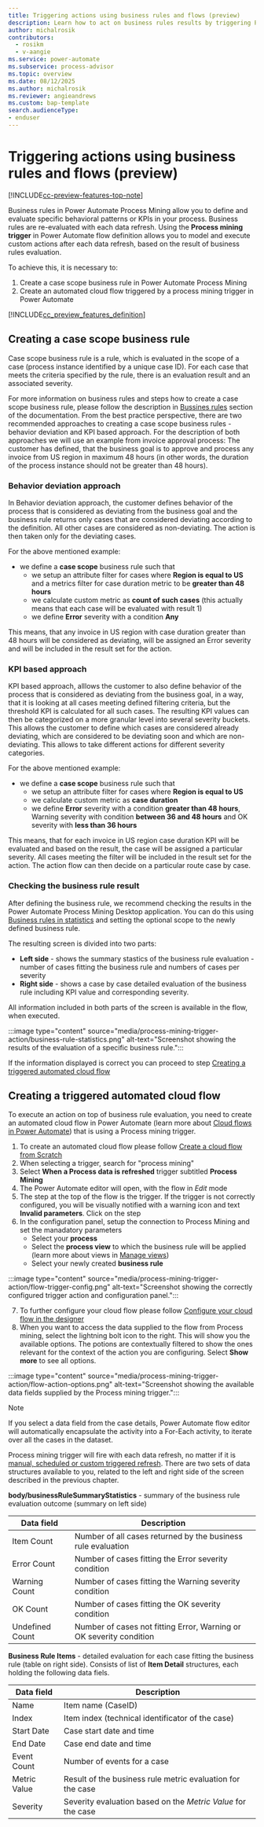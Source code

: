 ```yaml
---
title: Triggering actions using business rules and flows (preview)
description: Learn how to act on business rules results by triggering Power Automate flows.
author: michalrosik
contributors:
  - rosikm
  - v-aangie
ms.service: power-automate
ms.subservice: process-advisor
ms.topic: overview
ms.date: 08/12/2025
ms.author: michalrosik
ms.reviewer: angieandrews
ms.custom: bap-template
search.audienceType:
- enduser
---
```


# Triggering actions using business rules and flows (preview)

[!INCLUDE[cc-preview-features-top-note](./includes/cc-preview-features-top-note.md)]

Business rules in Power Automate Process Mining allow you to define and evaluate specific behavioral patterns or KPIs in your process. Business rules are re-evaluated with each data refresh. Using the **Process mining trigger** in Power Automate flow definition allows you to model and execute custom actions after each data refresh, based on the result of business rules evaluation.

To achieve this, it is necessary to:
1. Create a case scope business rule in Power Automate Process Mining
2. Create an automated cloud flow triggered by a process mining trigger in Power Automate

[!INCLUDE[cc_preview_features_definition](includes/cc-preview-features-definition.md)]

## Creating a case scope business rule

Case scope business rule is a rule, which is evaluated in the scope of a case (process instance identified by a unique case ID). For each case that meets the criteria specified by the rule, there is an evaluation result and an associated severity.

For more information on business rules and steps how to create a case scope business rule, please follow the description in [Bussines rules](/power-automate/minit/business-rules) section of the documentation.
From the best practice perspective, there are two recommended approaches to creating a case scope business rules - behavior deviation and KPI based approach. For the description of both approaches we will use an example from invoice approval process:
The customer has defined, that the business goal is to approve and process any invoice from US region in maximum 48 hours (in other words, the duration of the process instance should not be greater than 48 hours).

### Behavior deviation approach

In Behavior deviation approach, the customer defines behavior of the process that is considered as deviating from the business goal and the business rule returns only cases that are considered deviating according to the definition. All other cases are considered as non-deviating. The action is then taken only for the deviating cases.

For the above mentioned example:
- we define a **case scope** business rule such that
    - we setup an attribute filter for cases where **Region is equal to US** and a metrics filter for case duration metric to be **greater than 48 hours**
    - we calculate custom metric as **count of such cases** (this actually means that each case will be evaluated with result 1)
    - we define **Error** severity with a condition **Any**

This means, that any invoice in US region with case duration greater than 48 hours will be considered as deviating, will be assigned an Error severity and will be included in the result set for the action.

### KPI based approach

KPI based approach, alllows the customer to also define behavior of the process that is considered as deviating from the business goal, in a way, that it is looking at all cases meeting defined filtering criteria, but the threshold KPI is calculated for all such cases. The resulting KPI values can then be categorized on a more granular level into several severity buckets. This allows the customer to define which cases are considered already deviating, which are considered to be deviating soon and which are non-deviating. This allows to take different actions for different severity categories.

For the above mentioned example:
- we define a **case scope** business rule such that
    - we setup an attribute filter for cases where **Region is equal to US**
    - we calculate custom metric as **case duration**
    - we define **Error** severity with a condition **greater than 48 hours**, Warning severity with condition **between 36 and 48 hours** and OK severity with **less than 36 hours**

This means, that for each invoice in US region case duration KPI will be evaluated and based on the result, the case will be assigned a particular severity. All cases meeting the filter will be included in the result set for the action. The action flow can then decide on a particular route case by case. 

### Checking the business rule result

After defining the business rule, we recommend checking the results in the Power Automate Process Mining Desktop application. You can do this using [Business rules in statistics](/power-automate/minit/business-rules-statistics) and setting the optional scope to the newly defined business rule.

The resulting screen is divided into two parts:
- **Left side** - shows the summary stastics of the business rule evaluation - number of cases fitting the business rule and numbers of cases per severity
- **Right side** - shows a case by case detailed evaluation of the business rule including KPI value and corresponding severity.

All information included in both parts of the screen is available in the flow, when executed.

:::image type="content" source="media/process-mining-trigger-action/business-rule-statistics.png" alt-text="Screenshot showing the results of the evaluation of a specific business rule.":::

If the information displayed is correct you can proceed to step [Creating a triggered automated cloud flow]()

## Creating a triggered automated cloud flow

To execute an action on top of business rule evaluation, you need to create an automated cloud flow in Power Automate (learn more about [Cloud flows in Power Automate](/power-automate/overview-cloud)) that is using a Process mining trigger.

1. To create an automated cloud flow please follow [Create a cloud flow from Scratch](/power-automate/get-started-logic-flow?tabs=without-copilot%2Cnew-designer#create-a-cloud-flow)
2. When selecting a trigger, search for "process mining"
3. Select **When a Process data is refreshed** trigger subtitled **Process Mining**
4. The Power Automate editor will open, with the flow in *Edit* mode
5. The step at the top of the flow is the trigger. If the trigger is not correctly configured, you will be visually notified with a warning icon and text **Invalid parameters**. Click on the step
6. In the configuration panel, setup the connection to Process Mining and set the manadatory parameters
    - Select your **process**
    - Select the **process view** to which the business rule will be applied (learn more about views in [Manage views](/power-automate/minit/process-hub#manage-views))
    - Select your newly created **business rule**

:::image type="content" source="media/process-mining-trigger-action/flow-trigger-config.png" alt-text="Screenshot showing the correctly configured trigger action and configuration panel.":::

7. To further configure your cloud flow please follow [Configure your cloud flow in the designer](/power-automate/get-started-logic-flow?tabs=without-copilot%2Cnew-designer#configure-your-cloud-flow-in-the-designer)
8. When you want to access the data supplied to the flow from Process mining, select the lightning bolt icon to the right. This will show you the available options. The potions are contextually filtered to show the ones relevant for the context of the action you are configuring. Select **Show more** to see all options.

:::image type="content" source="media/process-mining-trigger-action/flow-action-options.png" alt-text="Screenshot showing the available data fields supplied by the Process mining trigger.":::

> [!NOTE]
> If you select a data field from the case details, Power Automate flow editor will automatically encapsulate the activity into a For-Each activity, to iterate over all the cases in the dataset.

Process mining trigger will fire with each data refresh, no matter if it is [manual, scheduled or custom triggered refresh](/power-automate/process-mining-data-source?branch=main#refresh-data).
There are two sets of data structures available to you, related to the left and right side of the screen described in the previous chapter.

**body/businessRuleSummaryStatistics** - summary of the business rule evaluation outcome (summary on left side)

|Data field|Description|
|----------|-----------|
|Item Count|Number of all cases returned by the business rule evaluation|
|Error Count|Number of cases fitting the Error severity condition|
|Warning Count|Number of cases fitting the Warning severity condition|
|OK Count|Number of cases fitting the OK severity condition|
|Undefined Count|Number of cases not fitting Error, Warning or OK severity condition|

**Business Rule Items** - detailed evaluation for each case fitting the business rule (table on right side). Consists of list of **Item Detail** structures, each holding the following data fiels.

|Data field|Description|
|----------|-----------|
|Name|Item name (CaseID)|
|Index|Item index (technical identificator of the case)|
|Start Date|Case start date and time|
|End Date|Case end date and time|
|Event Count|Number of events for a case|
|Metric Value|Result of the business rule metric evaluation for the case|
|Severity|Severity evaluation based on the *Metric Value* for the case|
